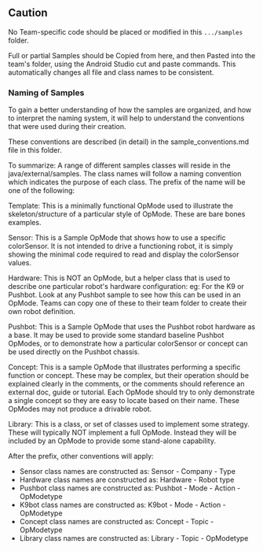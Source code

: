
## Caution
No Team-specific code should be placed or modified in this ``.../samples`` folder.

Full or partial Samples should be Copied from here, and then Pasted into
the team's folder, using the Android Studio cut and paste commands.
This automatically changes all file and class names to be consistent.

### Naming of Samples

To gain a better understanding of how the samples are organized, and how to interpret the
naming system, it will help to understand the conventions that were used during their creation.

These conventions are described (in detail) in the sample_conventions.md file in this folder.

To summarize: A range of different samples classes will reside in the java/external/samples.
The class names will follow a naming convention which indicates the purpose of each class.
The prefix of the name will be one of the following:

Template:	This is a minimally functional OpMode used to illustrate the skeleton/structure
            of a particular style of OpMode.  These are bare bones examples.

Sensor:    	This is a Sample OpMode that shows how to use a specific colorSensor.
            It is not intended to drive a functioning robot, it is simply showing the minimal code
            required to read and display the colorSensor values.

Hardware:	This is NOT an OpMode, but a helper class that is used to describe
            one particular robot's hardware configuration:   eg: For the K9 or Pushbot.
            Look at any Pushbot sample to see how this can be used in an OpMode.
            Teams can copy one of these to their team folder to create their own robot definition.

Pushbot:	This is a Sample OpMode that uses the Pushbot robot hardware as a base.
            It may be used to provide some standard baseline Pushbot OpModes, or
            to demonstrate how a particular colorSensor or concept can be used directly on the
            Pushbot chassis.

Concept:	This is a sample OpMode that illustrates performing a specific function or concept.
            These may be complex, but their operation should be explained clearly in the comments,
            or the comments should reference an external doc, guide or tutorial.
            Each OpMode should try to only demonstrate a single concept so they are easy to
            locate based on their name.  These OpModes may not produce a drivable robot. 

Library:    This is a class, or set of classes used to implement some strategy.
            These will typically NOT implement a full OpMode.  Instead they will be included
            by an OpMode to provide some stand-alone capability.

After the prefix, other conventions will apply:

* Sensor class names are constructed as:    Sensor - Company - Type
* Hardware class names are constructed as:  Hardware - Robot type
* Pushbot class names are constructed as:   Pushbot - Mode - Action - OpModetype
* K9bot class names are constructed as:     K9bot - Mode - Action - OpModetype
* Concept class names are constructed as:   Concept - Topic - OpModetype
* Library class names are constructed as:   Library - Topic - OpModetype

